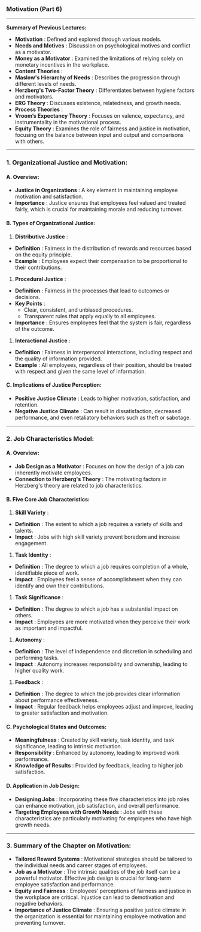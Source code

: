 ### Motivation (Part 6)

---

**Summary of Previous Lectures:**

* **Motivation** : Defined and explored through various models.
* **Needs and Motives** : Discussion on psychological motives and conflict as a motivator.
* **Money as a Motivator** : Examined the limitations of relying solely on monetary incentives in the workplace.
* **Content Theories** :
* **Maslow's Hierarchy of Needs** : Describes the progression through different levels of needs.
* **Herzberg's Two-Factor Theory** : Differentiates between hygiene factors and motivators.
* **ERG Theory** : Discusses existence, relatedness, and growth needs.
* **Process Theories** :
* **Vroom’s Expectancy Theory** : Focuses on valence, expectancy, and instrumentality in the motivational process.
* **Equity Theory** : Examines the role of fairness and justice in motivation, focusing on the balance between input and output and comparisons with others.

---

### **1. Organizational Justice and Motivation:**

#### **A. Overview:**

* **Justice in Organizations** : A key element in maintaining employee motivation and satisfaction.
* **Importance** : Justice ensures that employees feel valued and treated fairly, which is crucial for maintaining morale and reducing turnover.

#### **B. Types of Organizational Justice:**

1. **Distributive Justice** :

* **Definition** : Fairness in the distribution of rewards and resources based on the equity principle.
* **Example** : Employees expect their compensation to be proportional to their contributions.

1. **Procedural Justice** :

* **Definition** : Fairness in the processes that lead to outcomes or decisions.
* **Key Points** :
  * Clear, consistent, and unbiased procedures.
  * Transparent rules that apply equally to all employees.
* **Importance** : Ensures employees feel that the system is fair, regardless of the outcome.

1. **Interactional Justice** :

* **Definition** : Fairness in interpersonal interactions, including respect and the quality of information provided.
* **Example** : All employees, regardless of their position, should be treated with respect and given the same level of information.

#### **C. Implications of Justice Perception:**

* **Positive Justice Climate** : Leads to higher motivation, satisfaction, and retention.
* **Negative Justice Climate** : Can result in dissatisfaction, decreased performance, and even retaliatory behaviors such as theft or sabotage.

---

### **2. Job Characteristics Model:**

#### **A. Overview:**

* **Job Design as a Motivator** : Focuses on how the design of a job can inherently motivate employees.
* **Connection to Herzberg's Theory** : The motivating factors in Herzberg's theory are related to job characteristics.

#### **B. Five Core Job Characteristics:**

1. **Skill Variety** :

* **Definition** : The extent to which a job requires a variety of skills and talents.
* **Impact** : Jobs with high skill variety prevent boredom and increase engagement.

1. **Task Identity** :

* **Definition** : The degree to which a job requires completion of a whole, identifiable piece of work.
* **Impact** : Employees feel a sense of accomplishment when they can identify and own their contributions.

1. **Task Significance** :

* **Definition** : The degree to which a job has a substantial impact on others.
* **Impact** : Employees are more motivated when they perceive their work as important and impactful.

1. **Autonomy** :

* **Definition** : The level of independence and discretion in scheduling and performing tasks.
* **Impact** : Autonomy increases responsibility and ownership, leading to higher quality work.

1. **Feedback** :

* **Definition** : The degree to which the job provides clear information about performance effectiveness.
* **Impact** : Regular feedback helps employees adjust and improve, leading to greater satisfaction and motivation.

#### **C. Psychological States and Outcomes:**

* **Meaningfulness** : Created by skill variety, task identity, and task significance, leading to intrinsic motivation.
* **Responsibility** : Enhanced by autonomy, leading to improved work performance.
* **Knowledge of Results** : Provided by feedback, leading to higher job satisfaction.

#### **D. Application in Job Design:**

* **Designing Jobs** : Incorporating these five characteristics into job roles can enhance motivation, job satisfaction, and overall performance.
* **Targeting Employees with Growth Needs** : Jobs with these characteristics are particularly motivating for employees who have high growth needs.

---

### **3. Summary of the Chapter on Motivation:**

* **Tailored Reward Systems** : Motivational strategies should be tailored to the individual needs and career stages of employees.
* **Job as a Motivator** : The intrinsic qualities of the job itself can be a powerful motivator. Effective job design is crucial for long-term employee satisfaction and performance.
* **Equity and Fairness** : Employees’ perceptions of fairness and justice in the workplace are critical. Injustice can lead to demotivation and negative behaviors.
* **Importance of Justice Climate** : Ensuring a positive justice climate in the organization is essential for maintaining employee motivation and preventing turnover.
